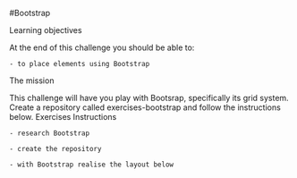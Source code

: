 #Bootstrap

Learning objectives

At the end of this challenge you should be able to:

    - to place elements using Bootstrap


The mission

This challenge will have you play with Bootsrap, specifically its grid system. Create a repository called exercises-bootstrap and follow the instructions below.
Exercises
Instructions

    - research Bootstrap

    - create the repository

    - with Bootstrap realise the layout below



